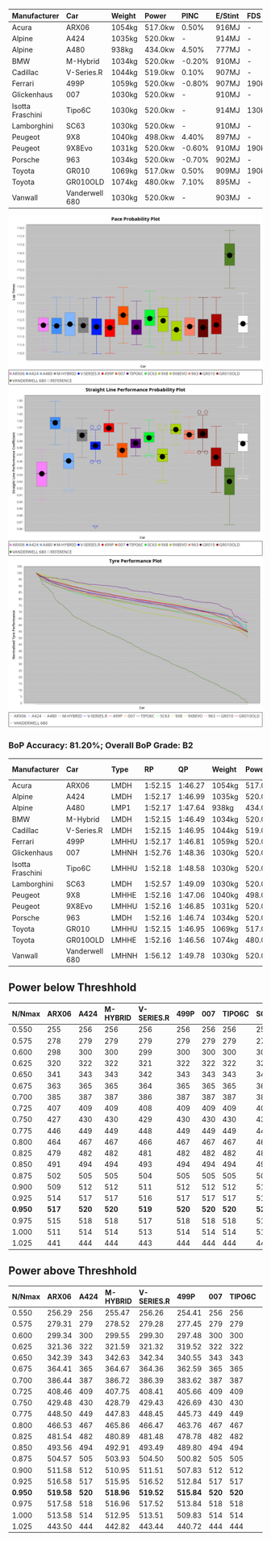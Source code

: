 | Manufacturer     | Car            | Weight | Power   | PINC    | E/Stint | FDS     |
|:-|:-|:-|:-|:-|:-|:-|
| Acura            | ARX06          | 1054kg | 517.0kw | 0.50%   | 916MJ   |    -    |
| Alpine           | A424           | 1035kg | 520.0kw |    -    | 914MJ   |    -    |
| Alpine           | A480           | 938kg  | 434.0kw | 4.50%   | 777MJ   |    -    |
| BMW              | M-Hybrid       | 1034kg | 520.0kw | -0.20%  | 910MJ   |    -    |
| Cadillac         | V-Series.R     | 1044kg | 519.0kw | 0.10%   | 907MJ   |    -    |
| Ferrari          | 499P           | 1059kg | 520.0kw | -0.80%  | 907MJ   | 190kph  |
| Glickenhaus      | 007            | 1030kg | 520.0kw |    -    | 910MJ   |    -    |
| Isotta Fraschini | Tipo6C         | 1030kg | 520.0kw |    -    | 914MJ   | 130kph  |
| Lamborghini      | SC63           | 1030kg | 520.0kw |    -    | 910MJ   |    -    |
| Peugeot          | 9X8            | 1040kg | 498.0kw | 4.40%   | 897MJ   |    -    |
| Peugeot          | 9X8Evo         | 1031kg | 520.0kw | -0.60%  | 910MJ   | 190kph  |
| Porsche          | 963            | 1034kg | 520.0kw | -0.70%  | 902MJ   |    -    |
| Toyota           | GR010          | 1069kg | 517.0kw | 0.50%   | 909MJ   | 190kph  |
| Toyota           | GR010OLD       | 1074kg | 480.0kw | 7.10%   | 895MJ   |    -    |
| Vanwall          | Vanderwell 680 | 1030kg | 520.0kw |    -    | 903MJ   |    -    |

![PACECHART](./IMG/AUTO.png)
![STRAIGHTLINEPERFORMANCECHART](./IMG/AUTO_sp.png)
![TYREPERFORMANCECHART](./IMG/AUTO_tw.png)

### BoP Accuracy: 81.20%; Overall BoP Grade: B2
| Manufacturer     | Car            | Type  | RP      | QP      | Weight | Power¹  | Threshhold | PINC    | Power²   | E/Stint | AVG Vmax  | FDS     | RDLC | L/Stint | BOP-Grade | Model Accuracy | Model Points | Match%  | SimDiff |
|:-|:-|:-|:-|:-|:-|:-|:-|:-|:-|:-|:-|:-|:-|:-|:-|:-|:-|:-|:-|
| Acura            | ARX06          | LMDH  | 1:52.15 | 1:46.27 | 1054kg | 517.0kw | 250.0kph   | 0.50%   | 519.60kw |  916MJ  | 282.89kph |    -    | 1.02 | 34      | -D1       | 100.00%        | 995          | 67.52%  | #       |
| Alpine           | A424           | LMDH  | 1:52.17 | 1:46.99 | 1035kg | 520.0kw | 0.0kph     |    -    | 520.00kw |  914MJ  | 295.06kph |    -    | 1.02 | 34      | -A2       | 86.43%         | 618          | 92.36%  | #       |
| Alpine           | A480           | LMP1  | 1:52.17 | 1:47.64 |  938kg | 434.0kw | 250.0kph   | 4.50%   | 453.50kw |  777MJ  | 285.93kph |    -    | 0.99 | 32      | ~A1       | 68.63%         | 967          | 100.00% | ±6.53s  |
| BMW              | M-Hybrid       | LMDH  | 1:52.15 | 1:46.49 | 1034kg | 520.0kw | 250.0kph   | -0.20%  | 519.00kw |  910MJ  | 292.28kph |    -    | 1.02 | 34      | -B1       | 93.77%         | 1672         | 86.96%  | #       |
| Cadillac         | V-Series.R     | LMDH  | 1:52.15 | 1:46.95 | 1044kg | 519.0kw | 250.0kph   | 0.10%   | 519.50kw |  907MJ  | 288.45kph |    -    | 1.02 | 34      | -A2       | 83.12%         | 1921         | 93.64%  | ±0.33s  |
| Ferrari          | 499P           | LMHHU | 1:52.17 | 1:46.81 | 1059kg | 520.0kw | 250.0kph   | -0.80%  | 515.80kw |  907MJ  | 292.12kph | 190kph  | 1.03 | 35      | ~A1       | 69.49%         | 1950         | 100.00% | ±0.42s  |
| Glickenhaus      | 007            | LMHNH | 1:52.76 | 1:48.36 | 1030kg | 520.0kw | 0.0kph     |    -    | 520.00kw |  910MJ  | 289.33kph |    -    | 0.96 | 34      | ~A1       | 89.50%         | 1518         | 100.00% | #       |
| Isotta Fraschini | Tipo6C         | LMHHU | 1:52.18 | 1:48.58 | 1030kg | 520.0kw | 0.0kph     |    -    | 520.00kw |  914MJ  | 290.91kph | 130kph  | 1.07 | 35      | +C2       | 73.56%         | 64           | 73.13%  | #       |
| Lamborghini      | SC63           | LMDH  | 1:52.57 | 1:49.09 | 1030kg | 520.0kw | 0.0kph     |    -    | 520.00kw |  910MJ  | 291.90kph |    -    | 1.05 | 34      | +B1       | 95.82%         | 459          | 89.02%  | #       |
| Peugeot          | 9X8            | LMHHE | 1:52.16 | 1:47.06 | 1040kg | 498.0kw | 250.0kph   | 4.40%   | 519.90kw |  897MJ  | 286.42kph |    -    | 1.03 | 34      | -A2       | 88.75%         | 2383         | 90.80%  | ±0.42s  |
| Peugeot          | 9X8Evo         | LMHHU | 1:52.16 | 1:46.85 | 1031kg | 520.0kw | 250.0kph   | -0.60%  | 516.90kw |  910MJ  | 293.55kph | 190kph  | 1.02 | 35      | ~A1       | 66.97%         | 221          | 100.00% | #       |
| Porsche          | 963            | LMDH  | 1:52.16 | 1:46.74 | 1034kg | 520.0kw | 250.0kph   | -0.70%  | 516.40kw |  902MJ  | 291.84kph |    -    | 1.02 | 34      | ~A1       | 81.02%         | 5243         | 95.16%  | ±0.01s  |
| Toyota           | GR010          | LMHHU | 1:52.15 | 1:46.95 | 1069kg | 517.0kw | 250.0kph   | 0.50%   | 519.60kw |  909MJ  | 290.40kph | 190kph  | 1.02 | 35      | ~A1       | 73.70%         | 2701         | 99.43%  | ±0.33s  |
| Toyota           | GR010OLD       | LMHHE | 1:52.16 | 1:46.56 | 1074kg | 480.0kw | 250.0kph   | 7.10%   | 514.10kw |  895MJ  | 284.30kph |    -    | 1.02 | 35      | -B1       | 99.03%         | 1536         | 86.31%  | ±0.38s  |
| Vanwall          | Vanderwell 680 | LMHNH | 1:56.12 | 1:49.78 | 1030kg | 520.0kw | 0.0kph     |    -    | 520.00kw |  903MJ  | 282.41kph |    -    | 1.02 | 34      | +Ω2       | 97.01%         | 649          | -56.24% | ±0.12s  |

## Power below Threshhold
| N/Nmax    | ARX06   | A424    | M-HYBRID | V-SERIES.R | 499P    | 007     | TIPO6C  | SC63    | 9X8     | 9X8EVO  | 963     | GR010   | GR010OLD | VANDERWELL 680 | ​     | RPM      | A480       |
|:-|:-|:-|:-|:-|:-|:-|:-|:-|:-|:-|:-|:-|:-|:-|:-|:-|:-|
|  0.550    |  255    |  256    |  256     |  256       |  256    |  256    |  256    |  256    |  245    |  256    |  256    |  255    |  236     |  256           |  ​    |   --     |  0.00      |
|  0.575    |  278    |  279    |  279     |  279       |  279    |  279    |  279    |  279    |  268    |  279    |  279    |  278    |  258     |  279           |  ​    |   --     |  0.00      |
|  0.600    |  298    |  300    |  300     |  299       |  300    |  300    |  300    |  300    |  288    |  300    |  300    |  298    |  277     |  300           |  ​    |   --     |  0.00      |
|  0.625    |  320    |  322    |  322     |  321       |  322    |  322    |  322    |  322    |  308    |  322    |  322    |  320    |  297     |  322           |  ​    |   --     |  0.00      |
|  0.650    |  341    |  343    |  343     |  342       |  343    |  343    |  343    |  343    |  329    |  343    |  343    |  341    |  317     |  343           |  ​    |   --     |  0.00      |
|  0.675    |  363    |  365    |  365     |  364       |  365    |  365    |  365    |  365    |  350    |  365    |  365    |  363    |  337     |  365           |  ​    |   --     |  0.00      |
|  0.700    |  385    |  387    |  387     |  386       |  387    |  387    |  387    |  387    |  371    |  387    |  387    |  385    |  358     |  387           |  ​    |   --     |  0.00      |
|  0.725    |  407    |  409    |  409     |  408       |  409    |  409    |  409    |  409    |  392    |  409    |  409    |  407    |  378     |  409           |  ​    |   --     |  0.00      |
|  0.750    |  427    |  430    |  430     |  429       |  430    |  430    |  430    |  430    |  411    |  430    |  430    |  427    |  397     |  430           |  ​    |   --     |  0.00      |
|  0.775    |  446    |  449    |  449     |  448       |  449    |  449    |  449    |  449    |  430    |  449    |  449    |  446    |  415     |  449           |  ​    |  5000    |  261.22    |
|  0.800    |  464    |  467    |  467     |  466       |  467    |  467    |  467    |  467    |  447    |  467    |  467    |  464    |  431     |  467           |  ​    |  5500    |  309.27    |
|  0.825    |  479    |  482    |  482     |  481       |  482    |  482    |  482    |  482    |  462    |  482    |  482    |  479    |  445     |  482           |  ​    |  6000    |  345.30    |
|  0.850    |  491    |  494    |  494     |  493       |  494    |  494    |  494    |  494    |  473    |  494    |  494    |  491    |  456     |  494           |  ​    |  6500    |  390.34    |
|  0.875    |  502    |  505    |  505     |  504       |  505    |  505    |  505    |  505    |  483    |  505    |  505    |  502    |  466     |  505           |  ​    |  7000    |  435.37    |
|  0.900    |  509    |  512    |  512     |  511       |  512    |  512    |  512    |  512    |  490    |  512    |  512    |  509    |  472     |  512           |  ​    |  7500    |  446.38    |
|  0.925    |  514    |  517    |  517     |  516       |  517    |  517    |  517    |  517    |  495    |  517    |  517    |  514    |  477     |  517           |  ​    |  8000    |  442.38    |
| **0.950** | **517** | **520** | **520**  | **519**    | **520** | **520** | **520** | **520** | **498** | **520** | **520** | **517** | **480**  | **520**        | **​** | **8500** | **445.38** |
|  0.975    |  515    |  518    |  518     |  517       |  518    |  518    |  518    |  518    |  496    |  518    |  518    |  515    |  478     |  518           |  ​    |  9000    |  223.19    |
|  1.000    |  511    |  514    |  514     |  513       |  514    |  514    |  514    |  514    |  493    |  514    |  514    |  511    |  475     |  514           |  ​    |   --     |  0.00      |
|  1.025    |  441    |  444    |  444     |  443       |  444    |  444    |  444    |  444    |  425    |  444    |  444    |  441    |  410     |  444           |  ​    |   --     |  0.00      |

## Power above Threshhold
| N/Nmax    | ARX06      | A424    | M-HYBRID   | V-SERIES.R | 499P       | 007     | TIPO6C  | SC63    | 9X8        | 9X8EVO     | 963        | GR010      | GR010OLD   | VANDERWELL 680 | ​     | RPM      | A480       |
|:-|:-|:-|:-|:-|:-|:-|:-|:-|:-|:-|:-|:-|:-|:-|:-|:-|:-|
|  0.550    |  256.29    |  256    |  255.47    |  256.26    |  254.41    |  256    |  256    |  256    |  256.45    |  254.43    |  254.18    |  256.29    |  253.04    |  256           |  ​    |   --     |  0.00      |
|  0.575    |  279.31    |  279    |  278.52    |  279.28    |  277.45    |  279    |  279    |  279    |  279.49    |  277.47    |  277.19    |  279.31    |  276.04    |  279           |  ​    |   --     |  0.00      |
|  0.600    |  299.34    |  300    |  299.55    |  299.30    |  297.48    |  300    |  300    |  300    |  299.53    |  298.51    |  298.21    |  299.34    |  297.05    |  300           |  ​    |   --     |  0.00      |
|  0.625    |  321.36    |  322    |  321.59    |  321.32    |  319.52    |  322    |  322    |  322    |  321.56    |  319.54    |  319.22    |  321.36    |  318.05    |  322           |  ​    |   --     |  0.00      |
|  0.650    |  342.39    |  343    |  342.63    |  342.34    |  340.55    |  343    |  343    |  343    |  342.60    |  340.58    |  340.24    |  342.39    |  339.05    |  343           |  ​    |   --     |  0.00      |
|  0.675    |  364.41    |  365    |  364.67    |  364.36    |  362.59    |  365    |  365    |  365    |  364.64    |  362.62    |  362.25    |  364.41    |  361.06    |  365           |  ​    |   --     |  0.00      |
|  0.700    |  386.44    |  387    |  386.72    |  386.39    |  383.62    |  387    |  387    |  387    |  386.68    |  384.65    |  384.27    |  386.44    |  383.06    |  387           |  ​    |   --     |  0.00      |
|  0.725    |  408.46    |  409    |  407.75    |  408.41    |  405.66    |  409    |  409    |  409    |  408.72    |  406.69    |  406.28    |  408.46    |  404.06    |  409           |  ​    |   --     |  0.00      |
|  0.750    |  429.48    |  430    |  428.79    |  429.43    |  426.69    |  430    |  430    |  430    |  429.75    |  427.73    |  427.30    |  429.48    |  425.07    |  430           |  ​    |   --     |  0.00      |
|  0.775    |  448.50    |  449    |  447.83    |  448.45    |  445.73    |  449    |  449    |  449    |  448.79    |  446.76    |  446.31    |  448.50    |  444.07    |  449           |  ​    |  5000    |  261.22    |
|  0.800    |  466.53    |  467    |  465.86    |  466.47    |  463.76    |  467    |  467    |  467    |  466.82    |  463.79    |  463.32    |  466.53    |  462.07    |  467           |  ​    |  5500    |  309.27    |
|  0.825    |  481.54    |  482    |  480.89    |  481.48    |  478.78    |  482    |  482    |  482    |  481.85    |  478.82    |  478.33    |  481.54    |  477.07    |  482           |  ​    |  6000    |  345.30    |
|  0.850    |  493.56    |  494    |  492.91    |  493.49    |  489.80    |  494    |  494    |  494    |  493.87    |  490.84    |  490.34    |  493.56    |  488.08    |  494           |  ​    |  6500    |  390.34    |
|  0.875    |  504.57    |  505    |  503.93    |  504.50    |  500.82    |  505    |  505    |  505    |  504.89    |  501.85    |  501.35    |  504.57    |  499.08    |  505           |  ​    |  7000    |  435.37    |
|  0.900    |  511.58    |  512    |  510.95    |  511.51    |  507.83    |  512    |  512    |  512    |  511.90    |  508.87    |  508.35    |  511.58    |  506.08    |  512           |  ​    |  7500    |  446.38    |
|  0.925    |  516.58    |  517    |  515.95    |  516.52    |  512.84    |  517    |  517    |  517    |  516.91    |  513.87    |  513.36    |  516.58    |  511.08    |  517           |  ​    |  8000    |  442.38    |
| **0.950** | **519.58** | **520** | **518.96** | **519.52** | **515.84** | **520** | **520** | **520** | **519.91** | **516.88** | **516.36** | **519.58** | **514.08** | **520**        | **​** | **8500** | **445.38** |
|  0.975    |  517.58    |  518    |  516.96    |  517.52    |  513.84    |  518    |  518    |  518    |  517.91    |  514.88    |  514.36    |  517.58    |  512.08    |  518           |  ​    |  9000    |  223.19    |
|  1.000    |  513.58    |  514    |  512.95    |  513.51    |  509.83    |  514    |  514    |  514    |  513.90    |  510.87    |  510.36    |  513.58    |  508.08    |  514           |  ​    |   --     |  0.00      |
|  1.025    |  443.50    |  444    |  442.82    |  443.44    |  440.72    |  444    |  444    |  444    |  443.78    |  441.75    |  441.31    |  443.50    |  439.07    |  444           |  ​    |   --     |  0.00      |
